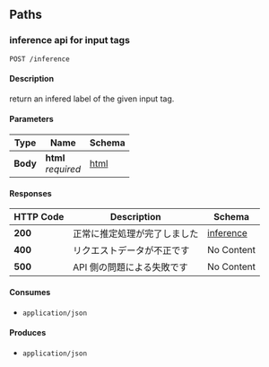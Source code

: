 
<a name="paths"></a>
## Paths

<a name="inference-input_tags"></a>
### inference api for input tags
```
POST /inference
```


#### Description
return an infered label of the given input tag.


#### Parameters

|Type|Name|Schema|
|---|---|---|
|**Body**|**html**  <br>*required*|[html](#html)|


#### Responses

|HTTP Code|Description|Schema|
|---|---|---|
|**200**|正常に推定処理が完了しました|[inference](#inference)|
|**400**|リクエストデータが不正です|No Content|
|**500**|API 側の問題による失敗です|No Content|


#### Consumes

* `application/json`


#### Produces

* `application/json`



